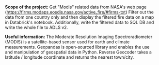 **Scope of the project:**
Get "Modis" related data from NASA's web page (https://firms.modaps.eosdis.nasa.gov/active_fire/#firms-txt)
Filter out the data from one country only and then display the filtered fire data on a map in Databrick's notebook.
Additionally, write the filtered data to SQL DB and write the whole file to ADLS v2.

**Useful information:**
The Moderate Resolution Imaging Spectroradiometer (MODIS) is a satellite-based sensor used for earth and climate measurements.
Geopandas is open-sourced library and enables the use and manipulation of geospatial data in Python.
Reverse Geocoder takes a latitude / longitude coordinate and returns the nearest town/city.
